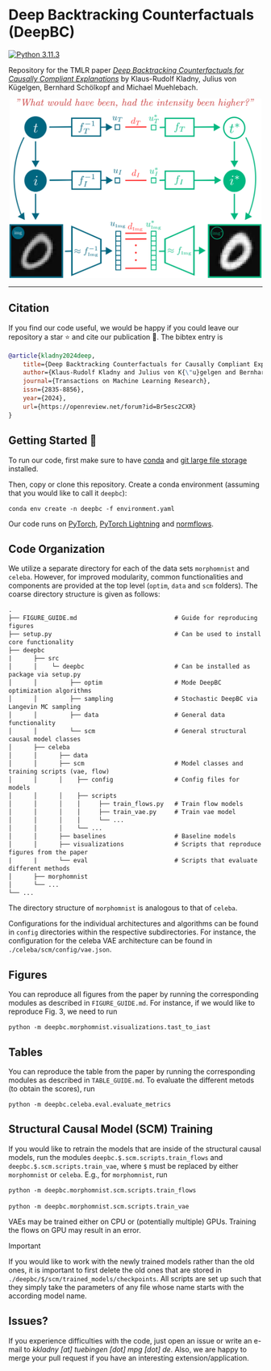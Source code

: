# Deep Backtracking Counterfactuals (DeepBC)

[![Python 3.11.3](https://img.shields.io/badge/python-3.11.3-blue.svg)](https://www.python.org/downloads/release/python-3113/)

Repository for the TMLR paper [*Deep Backtracking Counterfactuals for Causally Compliant Explanations*](https://openreview.net/pdf?id=Br5esc2CXR) by Klaus-Rudolf Kladny, Julius von Kügelgen, Bernhard Schölkopf and Michael Muehlebach.

<p align="center">
<img src="/assets/DeepBC_plot_github.svg" width="500">
</p>

***

## Citation

If you find our code useful, we would be happy if you could leave our repository a star :star: and cite our publication :page_facing_up:. The bibtex entry is

```bibtex
@article{kladny2024deep,
    title={Deep Backtracking Counterfactuals for Causally Compliant Explanations},
    author={Klaus-Rudolf Kladny and Julius von K{\"u}gelgen and Bernhard Sch{\"o}lkopf and Michael Muehlebach},
    journal={Transactions on Machine Learning Research},
    issn={2835-8856},
    year={2024},
    url={https://openreview.net/forum?id=Br5esc2CXR}
}
```

## Getting Started :rocket:
To run our code, first make sure to have [conda](https://conda.io/projects/conda/en/latest/user-guide/install/index.html) and [git large file storage](https://git-lfs.com/) installed.

Then, copy or clone this repository. Create a conda environment (assuming that you would like to call it `deepbc`):

```console
conda env create -n deepbc -f environment.yaml
```

Our code runs on [PyTorch](https://pytorch.org/), [PyTorch Lightning](https://lightning.ai/docs/pytorch/latest/) and [normflows](https://github.com/VincentStimper/normalizing-flows).

## Code Organization

We utilize a separate directory for each of the data sets `morphomnist` and `celeba`. However, for improved modularity, common functionalities and components are provided at the top level (`optim`, `data` and `scm` folders). The coarse directory structure is given as follows:

```
.
├── FIGURE_GUIDE.md                           # Guide for reproducing figures
├── setup.py                                  # Can be used to install core functionality
├── deepbc
|      ├── src
│      │    └─ deepbc                         # Can be installed as package via setup.py
│      │         ├── optim                    # Mode DeepBC optimization algorithms
│      │         ├── sampling                 # Stochastic DeepBC via Langevin MC sampling
│      │         ├── data                     # General data functionality
│      │         └── scm                      # General structural causal model classes
│      ├── celeba
│      │      ├── data
│      │      ├── scm                         # Model classes and training scripts (vae, flow)
│      │      │    ├── config                 # Config files for models
│      │      │    ├── scripts
│      │      │    │     ├── train_flows.py   # Train flow models
│      │      │    │     ├── train_vae.py     # Train vae model
│      │      │    │     └── ... 
│      │      │    └── ...
│      │      ├── baselines                   # Baseline models
│      │      ├── visualizations              # Scripts that reproduce figures from the paper
|      |      └── eval                        # Scripts that evaluate different methods
│      ├── morphomnist
│      └── ...
└── ...    
```

The directory structure of `morphomnist` is analogous to that of `celeba`.

Configurations for the individual architectures and algorithms can be found in `config` directories within the respective subdirectories. For instance, the configuration for the celeba VAE architecture can be found in `./celeba/scm/config/vae.json`.

## Figures

You can reproduce all figures from the paper by running the corresponding modules as described in `FIGURE_GUIDE.md`. For instance, if we would like to reproduce Fig. 3, we need to run

```console
python -m deepbc.morphomnist.visualizations.tast_to_iast
```

## Tables

You can reproduce the table from the paper by running the corresponding modules as described in `TABLE_GUIDE.md`. To evaluate the different metods (to obtain the scores), run

```console
python -m deepbc.celeba.eval.evaluate_metrics
```

## Structural Causal Model (SCM) Training

If you would like to retrain the models that are inside of the structural causal models, run the modules `deepbc.$.scm.scripts.train_flows` and `deepbc.$.scm.scripts.train_vae`, where `$` must be replaced by either `morphomnist` or `celeba`. E.g., for `morphomnist`, run

```console
python -m deepbc.morphomnist.scm.scripts.train_flows

python -m deepbc.morphomnist.scm.scripts.train_vae
```

VAEs may be trained either on CPU or (potentially multiple) GPUs. Training the flows on GPU may result in an error.

>[!IMPORTANT]
>If you would like to work with the newly trained models rather than the old ones, it is important to first delete the old ones that are stored in `./deepbc/$/scm/trained_models/checkpoints`. All scripts are set up such that they simply take the parameters of any file whose name starts with the according model name.

## Issues?

If you experience difficulties with the code, just open an issue or write an e-mail to *kkladny [at] tuebingen [dot] mpg [dot] de*. Also, we are happy to merge your pull request if you have an interesting extension/application.
